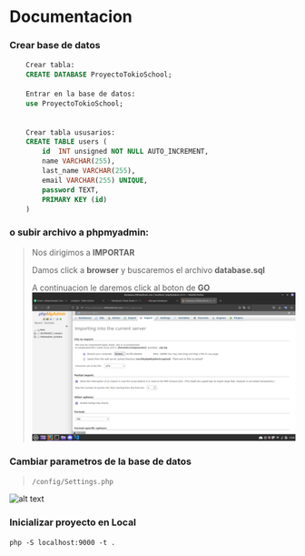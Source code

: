 # Documentacion 

### Crear base de datos


```sql
    Crear tabla:
    CREATE DATABASE ProyectoTokioSchool;

    Entrar en la base de datos:
    use ProyectoTokioSchool;


    Crear tabla ususarios:
    CREATE TABLE users (
        id  INT unsigned NOT NULL AUTO_INCREMENT,
        name VARCHAR(255),
        last_name VARCHAR(255),
        email VARCHAR(255) UNIQUE,
        password TEXT,
        PRIMARY KEY (id)
    )

```

### o subir archivo a phpmyadmin:
>
> Nos dirigimos a **IMPORTAR**
> 
> Damos click a **browser** y buscaremos el archivo **database.sql**
>
> A continuacion le daremos click al boton de **GO**
![alt text](/Public/assets/images/readme/image-1.png)

### Cambiar parametros de la base de datos
> `/config/Settings.php`

![alt text](/Public/assets/images/readme/image-2.png)

### Inicializar proyecto en Local

`php -S localhost:9000 -t .`